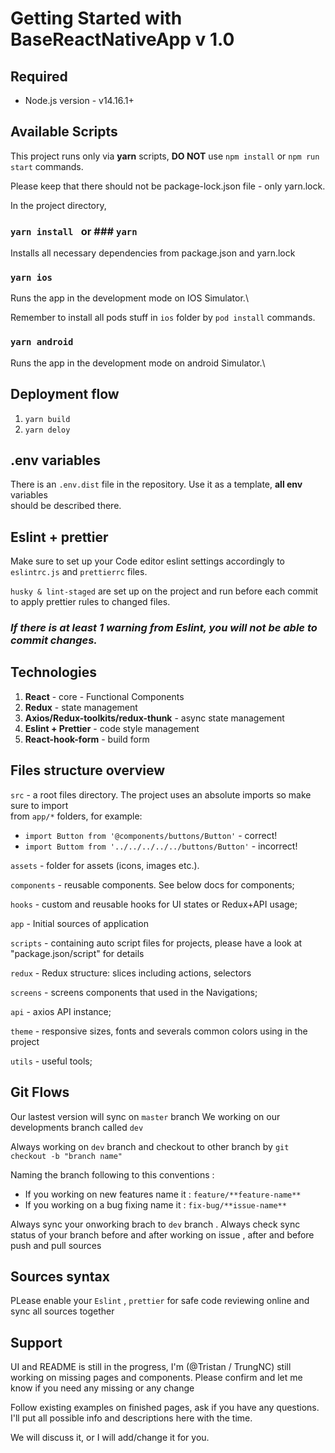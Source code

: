 # Getting Started with BaseReactNativeApp v 1.0

## Required
* Node.js version - v14.16.1+

## Available Scripts

This project runs only via **yarn** scripts, **DO NOT** use `npm install` or `npm run start` commands.

Please keep that there should not be package-lock.json file - only yarn.lock.

In the project directory,

### `yarn install ` or ### `yarn`

Installs all necessary dependencies from package.json and yarn.lock

### `yarn ios`

Runs the app in the development mode on IOS Simulator.\

Remember to  install all pods stuff in `ios` folder by `pod install` commands.



### `yarn android`

Runs the app in the development mode on android Simulator.\


## Deployment flow

1. `yarn build`
2. `yarn deloy`

## .env variables

There is an `.env.dist` file in the repository. Use it as a template, **all env** variables\
should be described there.

## Eslint + prettier

Make sure to set up your Code editor eslint settings accordingly to `eslintrc.js` and `prettierrc` files.

`husky & lint-staged` are set up on the project and run before each commit to apply prettier rules to changed files.

### _If there is at least 1 warning from Eslint, you will not be able to commit changes._

## Technologies

1. **React** - core - Functional Components
3. **Redux** - state management
4. **Axios/Redux-toolkits/redux-thunk** - async state management
5. **Eslint + Prettier** - code style management
6. **React-hook-form** - build form

## Files structure overview

`src` - a root files directory. The project uses an absolute imports so make sure to import \
from `app/*` folders, for example:

- `import Button from '@components/buttons/Button'` - correct!
- `import Buttom from '../../../../../buttons/Button'` - incorrect!

`assets` - folder for assets (icons, images etc.).

`components` - reusable components. See below docs for components;

`hooks` - custom and reusable hooks for UI states or Redux+API usage;

`app` - Initial sources of application

`scripts` - containing auto script files for projects, please have a look at "package.json/script" for details

`redux` - Redux structure: slices including actions, selectors

`screens` - screens components that used in the Navigations;

`api` - axios API instance;

`theme` - responsive sizes, fonts and severals common colors using in the project

`utils` - useful tools;

## Git Flows

Our lastest version will sync on `master` branch
We working on our developments branch called `dev`

Always working on `dev` branch and checkout to other branch by `git checkout -b "branch name"`

Naming the branch following to this conventions :

- If you working on new features name it : `feature/**feature-name**`
- If you working on a bug fixing name it : `fix-bug/**issue-name**`

Always sync your onworking brach to `dev` branch . Always check sync status of your branch before and after working on issue , after and before push and pull sources

## Sources syntax

PLease enable your `Eslint` , `prettier` for safe code reviewing online and sync all sources together


## Support

UI and README is still in the progress, I'm (@Tristan / TrungNC) still working on missing pages and components. Please confirm and let me know if you need any missing or any change

Follow existing examples on finished pages, ask if you have any questions. I'll put all possible info and descriptions here with the time.

We will discuss it, or I will add/change it for you.